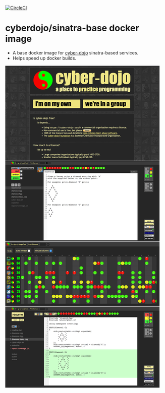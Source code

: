 
[![CircleCI](https://circleci.com/gh/cyber-dojo/sinatra-base.svg?style=svg)](https://circleci.com/gh/cyber-dojo/sinatra-base)

# cyberdojo/sinatra-base docker image

- A base docker image for [cyber-dojo](http://cyber-dojo.org) sinatra-based services.
- Helps speed up docker builds.

![cyber-dojo.org home page](https://github.com/cyber-dojo/cyber-dojo/blob/master/shared/home_page_snapshot.png)
